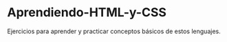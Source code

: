 # Aprendiendo-HTML-y-CSS
Ejercicios para aprender y practicar conceptos básicos de estos lenguajes.
